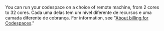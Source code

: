 You can run your codespace on a choice of remote machine, from 2 cores to 32 cores. Cada uma delas tem um nível diferente de recursos e uma camada diferente de cobrança. For information, see "[About billing for Codespaces](/github/developing-online-with-codespaces/about-billing-for-codespaces)."
